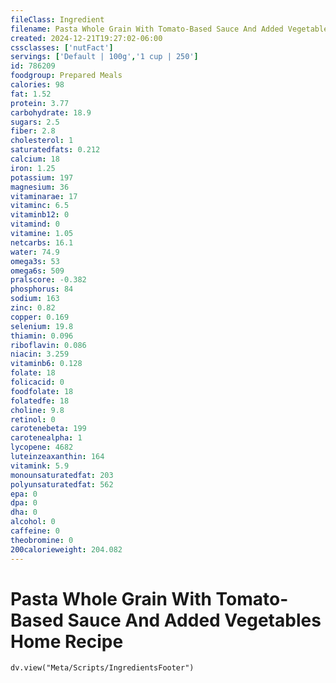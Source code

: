 ```yaml
---
fileClass: Ingredient
filename: Pasta Whole Grain With Tomato-Based Sauce And Added Vegetables Home Recipe
created: 2024-12-21T19:27:02-06:00
cssclasses: ['nutFact']
servings: ['Default | 100g','1 cup | 250']
id: 786209
foodgroup: Prepared Meals
calories: 98
fat: 1.52
protein: 3.77
carbohydrate: 18.9
sugars: 2.5
fiber: 2.8
cholesterol: 1
saturatedfats: 0.212
calcium: 18
iron: 1.25
potassium: 197
magnesium: 36
vitaminarae: 17
vitaminc: 6.5
vitaminb12: 0
vitamind: 0
vitamine: 1.05
netcarbs: 16.1
water: 74.9
omega3s: 53
omega6s: 509
pralscore: -0.382
phosphorus: 84
sodium: 163
zinc: 0.82
copper: 0.169
selenium: 19.8
thiamin: 0.096
riboflavin: 0.086
niacin: 3.259
vitaminb6: 0.128
folate: 18
folicacid: 0
foodfolate: 18
folatedfe: 18
choline: 9.8
retinol: 0
carotenebeta: 199
carotenealpha: 1
lycopene: 4682
luteinzeaxanthin: 164
vitamink: 5.9
monounsaturatedfat: 203
polyunsaturatedfat: 562
epa: 0
dpa: 0
dha: 0
alcohol: 0
caffeine: 0
theobromine: 0
200calorieweight: 204.082
---
```


# Pasta Whole Grain With Tomato-Based Sauce And Added Vegetables Home Recipe

```dataviewjs
dv.view("Meta/Scripts/IngredientsFooter")
```